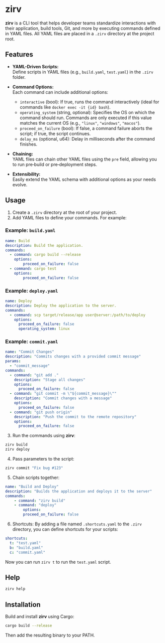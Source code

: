 # zirv

**zirv** is a CLI tool that helps developer teams standardize interactions with their application,
build tools, Git, and more by executing commands defined in YAML files. All YAML files are placed in a 
`.zirv` directory at the project root.

## Features

- **YAML-Driven Scripts:**  
  Define scripts in YAML files (e.g., `build.yaml`, `test.yaml`) in the `.zirv` folder.
  
- **Command Options:**  
  Each command can include additional options:
  - `interactive` (bool): If true, runs the command interactively (ideal for commands like `docker exec -it {id} bash`).
  - `operating_system` (string, optional): Specifies the OS on which the command should run. Commands are only executed if this value matches the current OS (e.g., `"linux"`, `"windows"`, `"macos"`).
  - `proceed_on_failure` (bool): If false, a command failure aborts the script; if true, the script continues.
  - `delay_ms` (optional, u64): Delay in milliseconds after the command finishes.
  
- **Chaining:**  
  YAML files can chain other YAML files using the `pre` field, allowing you to run pre‑build or pre‑deployment steps.

- **Extensibility:**  
  Easily extend the YAML schema with additional options as your needs evolve.

## Usage

1. Create a `.zirv` directory at the root of your project.
2. Add YAML files to define your commands. For example:

### Example: `build.yaml`

```yaml
name: Build
description: Build the application.
commands:
  - command: cargo build --release
    options:
        proceed_on_failure: false
  - command: cargo test
    options:
        proceed_on_failure: false
```

### Example: `deploy.yaml`

```yaml
name: Deploy
description: Deploy the application to the server.
commands:
  - command: scp target/release/app user@server:/path/to/deploy
    options:
      proceed_on_failure: false
      operating_system: linux
```

### Example: `commit.yaml`

```yaml
name: "Commit Changes"
description: "Commits changes with a provided commit message"
params:
  - "commit_message"
commands:
  - command: "git add ."
    description: "Stage all changes"
    options:
      proceed_on_failure: false
  - command: "git commit -m \"${commit_message}\""
    description: "Commit changes with a message"
    options:
      proceed_on_failure: false
  - command: "git push origin"
    description: "Push the commit to the remote repository"
    options:
      proceed_on_failure: false
```

3. Run the commands using **zirv**:

```bash
zirv build
zirv deploy
```

4. Pass parameters to the script:

```bash
zirv commit "Fix bug #123"
```

5. Chain scripts together:

```yaml
name: "Build and Deploy"
description: "Builds the application and deploys it to the server"
commands:
    - command: "zirv build"
    - command: "deploy"
        options:
        proceed_on_failure: false
```

6. Shortcuts:
By adding a file named `.shortcuts.yaml` to the `.zirv` directory, you can define shortcuts for your scripts:

```yaml
shortcuts:
  t: "test.yaml"
  b: "build.yaml"
  c: "commit.yaml"
```

Now you can run `zirv t` to run the `test.yaml` script.

## Help

```bash
zirv help
```

## Installation

Build and install **zirv** using Cargo:

```bash
cargo build --release
```

Then add the resulting binary to your PATH.
